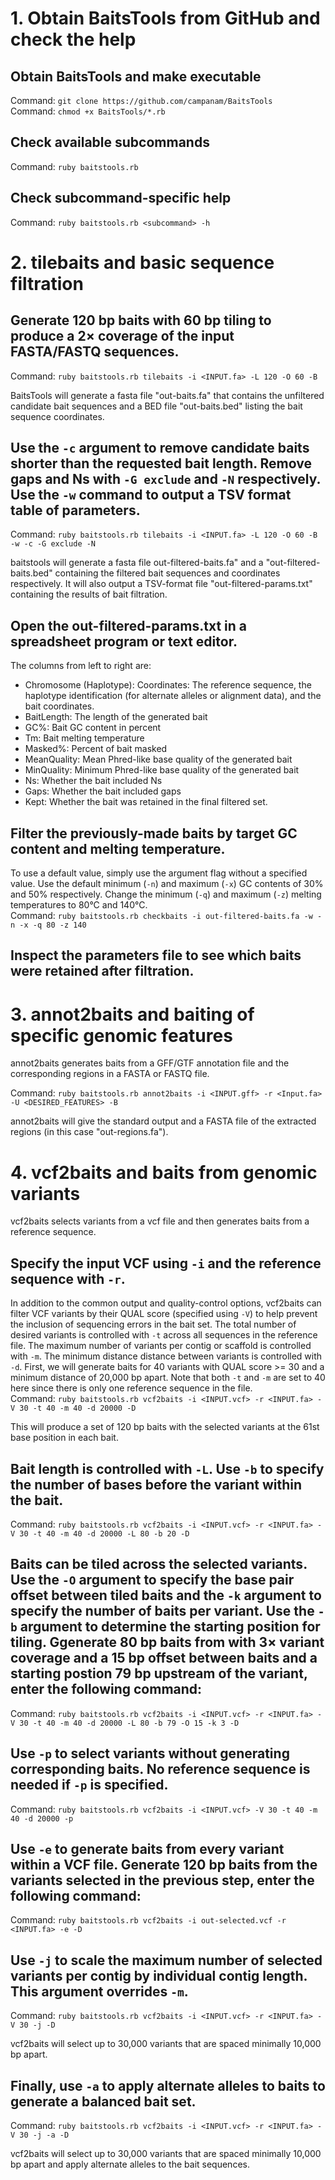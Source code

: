 # 1. Obtain BaitsTools from GitHub and check the help
## Obtain BaitsTools and make executable  
Command: `git clone https://github.com/campanam/BaitsTools`  
Command: `chmod +x BaitsTools/*.rb`  

## Check available subcommands  
Command: `ruby baitstools.rb`  

## Check subcommand-specific help  
Command: `ruby baitstools.rb <subcommand> -h`  

# 2. tilebaits and basic sequence filtration  
## Generate 120 bp baits with 60 bp tiling to produce a 2× coverage of the input FASTA/FASTQ sequences.  
Command: `ruby baitstools.rb tilebaits -i <INPUT.fa> -L 120 -O 60 -B`  

BaitsTools will generate a fasta file "out-baits.fa" that contains the unfiltered candidate bait sequences and a BED file "out-baits.bed" listing the bait sequence coordinates.  

## Use the `-c` argument to remove candidate baits shorter than the requested bait length. Remove gaps and Ns with `-G exclude` and `-N` respectively. Use the `-w` command to output a TSV format table of parameters.  
Command: `ruby baitstools.rb tilebaits -i <INPUT.fa> -L 120 -O 60 -B -w -c -G exclude -N`  

baitstools will generate a fasta file out-filtered-baits.fa" and a "out-filtered-baits.bed" containing the filtered bait sequences and coordinates respectively. It will also output a TSV-format file "out-filtered-params.txt" containing the results of bait filtration.  

## Open the out-filtered-params.txt in a spreadsheet program or text editor.  
The columns from left to right are:  
* Chromosome (Haplotype): Coordinates: The reference sequence, the haplotype identification (for alternate alleles or alignment data), and the bait coordinates.  
* BaitLength: The length of the generated bait  
* GC%: Bait GC content in percent  
* Tm: Bait melting temperature  
* Masked%: Percent of bait masked  
* MeanQuality: Mean Phred-like base quality of the generated bait  
* MinQuality: Minimum Phred-like base quality of the generated bait  
* Ns: Whether the bait included Ns  
* Gaps: Whether the bait included gaps  
* Kept: Whether the bait was retained in the final filtered set. 

## Filter the previously-made baits by target GC content and melting temperature.  
To use a default value, simply use the argument flag without a specified value. Use the default minimum (`-n`) and maximum (`-x`) GC contents of 30% and 50% respectively. Change the minimum (`-q`) and maximum (`-z`) melting temperatures to 80°C and 140°C.   
Command: `ruby baitstools.rb checkbaits -i out-filtered-baits.fa -w -n -x -q 80 -z 140`  

## Inspect the parameters file to see which baits were retained after filtration.  

# 3. annot2baits and baiting of specific genomic features  
annot2baits generates baits from a GFF/GTF annotation file and the corresponding regions in a FASTA or FASTQ file.  

Command: `ruby baitstools.rb annot2baits -i <INPUT.gff> -r <Input.fa> -U <DESIRED_FEATURES> -B`  

annot2baits will give the standard output and a FASTA file of the extracted regions (in this case "out-regions.fa").  

# 4. vcf2baits and baits from genomic variants  
vcf2baits selects variants from a vcf file and then generates baits from a reference sequence.  

## Specify the input VCF using `-i` and the reference sequence with `-r`.  
In addition to the common output and quality-control options, vcf2baits can filter VCF variants by their QUAL score (specified using `-V`) to help prevent the inclusion of sequencing errors in the bait set. The total number of desired variants is controlled with `-t` across all sequences in the reference file. The maximum number of variants per contig or scaffold is controlled with `-m`. The minimum distance distance between variants is controlled with `-d`. First, we will generate baits for 40 variants with QUAL score >= 30 and a minimum distance of 20,000 bp apart. Note that both `-t` and `-m` are set to 40 here since there is only one reference sequence in the file.   
Command: `ruby baitstools.rb vcf2baits -i <INPUT.vcf> -r <INPUT.fa> -V 30 -t 40 -m 40 -d 20000 -D`

This will produce a set of 120 bp baits with the selected variants at the 61st base position in each bait.  

## Bait length is controlled with `-L`. Use `-b` to specify the number of bases before the variant within the bait.    
Command: `ruby baitstools.rb vcf2baits -i <INPUT.vcf> -r <INPUT.fa> -V 30 -t 40 -m 40 -d 20000 -L 80 -b 20 -D`  

## Baits can be tiled across the selected variants. Use the `-O` argument to specify the base pair offset between tiled baits and the `-k` argument to specify the number of baits per variant. Use the `-b` argument to determine the starting position for tiling. Ggenerate 80 bp baits from with 3× variant coverage and a 15 bp offset between baits and a starting postion 79 bp upstream of the variant, enter the following command:  
Command: `ruby baitstools.rb vcf2baits -i <INPUT.vcf> -r <INPUT.fa> -V 30 -t 40 -m 40 -d 20000 -L 80 -b 79 -O 15 -k 3 -D`  

## Use `-p` to select variants without generating corresponding baits. No reference sequence is needed if `-p` is specified.   
Command: `ruby baitstools.rb vcf2baits -i <INPUT.vcf> -V 30 -t 40 -m 40 -d 20000 -p`

## Use `-e` to generate baits from every variant within a VCF file. Generate 120 bp baits from the variants selected in the previous step, enter the following command:  
Command: `ruby baitstools.rb vcf2baits -i out-selected.vcf -r <INPUT.fa> -e -D`  

## Use `-j` to scale the maximum number of selected variants per contig by individual contig length. This argument overrides `-m`.  
Command: `ruby baitstools.rb vcf2baits -i <INPUT.vcf> -r <INPUT.fa> -V 30 -j -D`

vcf2baits will select up to 30,000 variants that are spaced minimally 10,000 bp apart.  

## Finally, use `-a` to apply alternate alleles to baits to generate a balanced bait set.   
Command: `ruby baitstools.rb vcf2baits -i <INPUT.vcf> -r <INPUT.fa> -V 30 -j -a -D`

vcf2baits will select up to 30,000 variants that are spaced minimally 10,000 bp apart and apply alternate alleles to the bait sequences.  
